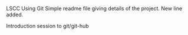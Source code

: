 LSCC Using Git
Simple readme file giving details of the project.
New line added.

Introduction session to git/git-hub

